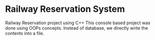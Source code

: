 # Railway Reservation System

Railway Reservation project using C++
This console based project was done using OOPs concepts.
Instead of database, we directly write the contents into a file. 
